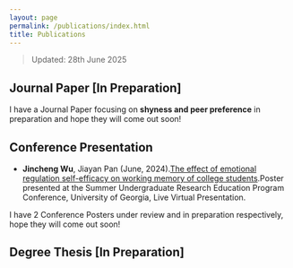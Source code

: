 ```yaml
---
layout: page
permalink: /publications/index.html
title: Publications
---
```


>Updated: 28th June 2025

## Journal Paper [In Preparation]

I have a Journal Paper focusing on **shyness and peer preference** in preparation and hope they will come out soon!

## Conference Presentation

- **Jincheng Wu**, Jiayan Pan (June, 2024).[The effect of emotional regulation self-efficacy on working memory of college students](https://clydepsychology.github.io/mypaper/poster/JinchengWu_SUREP_Poster.pdf).Poster presented at the Summer Undergraduate Research Education Program Conference, University of Georgia, Live Virtual Presentation.

I have 2 Conference Posters under review and in preparation respectively, hope they will come out soon!

## Degree Thesis [In Preparation]


<br>
